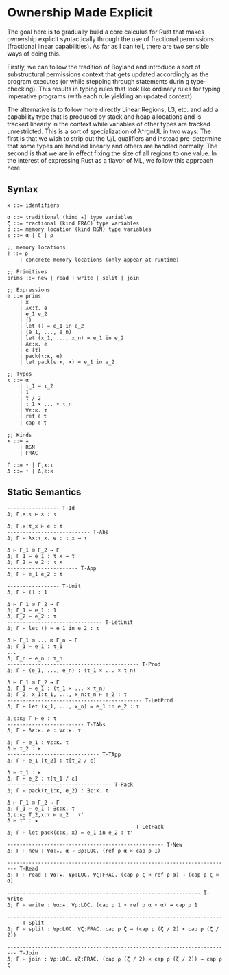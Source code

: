 # Ownership Made Explicit

The goal here is to gradually build a core calculus for Rust that makes ownership explicit
syntactically through the use of fractional permissions (fractional linear capabilities). As far as
I can tell, there are two sensible ways of doing this.

Firstly, we can follow the tradition of Boyland and introduce a sort of substructural permissions
context that gets updated accordingly as the program executes (or while stepping through statements 
durin
g type-checking). This results in typing rules that look like ordinary rules for typing
imperative programs (with each rule yielding an updated context).

The alternative is to follow more directly Linear Regions, L3, etc. and add a capability type that
is produced by stack and heap allocations and is tracked linearly in the context while variables of
other types are tracked unrestricted. This is a sort of specialization of λ^rgnUL in two ways: The
first is that we wish to strip out the U/L qualifiers and instead pre-determine that some types are
handled linearly and others are handled normally. The second is that we are in effect fixing the
size of all regions to one value. In the interest of expressing Rust as a flavor of ML, we follow
this approach here.

## Syntax

```
x ::= identifiers

α ::= traditional (kind ★) type variables
ζ ::= fractional (kind FRAC) type variables
ρ ::= memory location (kind RGN) type variables
ε ::= α | ζ | ρ

;; memory locations
ℓ ::= ρ
    | concrete memory locations (only appear at runtime)

;; Primitives
prims ::= new | read | write | split | join

;; Expressions
e ::= prims
    | x
    | λx:τ. e 
    | e_1 e_2
    | ()
    | let () = e_1 in e_2
    | (e_1, ..., e_n)
    | let (x_1, ..., x_n) = e_1 in e_2
    | Λε:κ. e
    | e [τ]
    | pack(τ:κ, e)
    | let pack(ε:κ, x) = e_1 in e_2
    
;; Types
τ ::= α
    | τ_1 → τ_2
    | 1
    | τ / 2
    | τ_1 × ... × τ_n
    | ∀ε:κ. τ
    | ref ℓ τ
    | cap ℓ τ
    
;; Kinds
κ ::= ★
    | RGN
    | FRAC

Γ ::= • | Γ,x:τ
Δ ::= • | Δ,ε:κ
```

## Static Semantics

```
----------------- T-Id
Δ; Γ,x:τ ⊢ x : τ

Δ; Γ,x:τ_x ⊢ e : τ
--------------------------- T-Abs
Δ; Γ ⊢ λx:τ_x. e : τ_x → τ

Δ ⊢ Γ_1 ⊡ Γ_2 ⇝ Γ
Δ; Γ_1 ⊢ e_1 : τ_x → τ
Δ; Γ_2 ⊢ e_2 : τ_x
----------------------- T-App
Δ; Γ ⊢ e_1 e_2 : τ

----------------- T-Unit
Δ; Γ ⊢ () : 1

Δ ⊢ Γ_1 ⊡ Γ_2 ⇝ Γ
Δ; Γ_1 ⊢ e_1 : 1
Δ; Γ_2 ⊢ e_2 : τ
------------------------------- T-LetUnit
Δ; Γ ⊢ let () = e_1 in e_2 : τ

Δ ⊢ Γ_1 ⊡ ... ⊡ Γ_n ⇝ Γ
Δ; Γ_1 ⊢ e_1 : τ_1
...
Δ; Γ_n ⊢ e_n : τ_n
------------------------------------------- T-Prod
Δ; Γ ⊢ (e_1, ..., e_n) : (τ_1 × ... × τ_n)

Δ ⊢ Γ_1 ⊡ Γ_2 ⇝ Γ
Δ; Γ_1 ⊢ e_1 : (τ_1 × ... × τ_n)
Δ; Γ_2, x_1:τ_1, ..., x_n:τ_n ⊢ e_2 : τ
-------------------------------------------- T-LetProd
Δ; Γ ⊢ let (x_1, ..., x_n) = e_1 in e_2 : τ

Δ,ε:κ; Γ ⊢ e : τ
------------------------- T-TAbs
Δ; Γ ⊢ Λε:κ. e : ∀ε:κ. τ

Δ; Γ ⊢ e_1 : ∀ε:κ. τ
Δ ⊢ τ_2 : κ
------------------------------ T-TApp
Δ; Γ ⊢ e_1 [τ_2] : τ[τ_2 / ε]

Δ ⊢ τ_1 : κ
Δ; Γ ⊢ e_2 : τ[τ_1 / ε]
---------------------------------- T-Pack
Δ; Γ ⊢ pack(τ_1:κ, e_2) : ∃ε:κ. τ

Δ ⊢ Γ_1 ⊡ Γ_2 ⇝ Γ
Δ; Γ_1 ⊢ e_1 : ∃ε:κ. τ
Δ,ε:κ; Τ_2,x:τ ⊢ e_2 : τ'
Δ ⊢ τ' : ★
----------------------------------------- T-LetPack
Δ; Γ ⊢ let pack(ε:κ, x) = e_1 in e_2 : τ'

--------------------------------------------------- T-New
Δ; Γ ⊢ new : ∀α:★. α → ∃ρ:LOC. (ref ρ α × cap ρ 1)

------------------------------------------------------------------------- T-Read
Δ; Γ ⊢ read : ∀α:★. ∀ρ:LOC. ∀ζ:FRAC. (cap ρ ζ × ref ρ α) → (cap ρ ζ × α)

--------------------------------------------------------------- T-Write
Δ; Γ ⊢ write : ∀α:★. ∀ρ:LOC. (cap ρ 1 × ref ρ α × α) → cap ρ 1

-------------------------------------------------------------------------- T-Split
Δ; Γ ⊢ split : ∀ρ:LOC. ∀ζ:FRAC. cap ρ ζ → (cap ρ (ζ / 2) × cap ρ (ζ / 2))

------------------------------------------------------------------------- T-Join
Δ; Γ ⊢ join : ∀ρ:LOC. ∀ζ:FRAC. (cap ρ (ζ / 2) × cap ρ (ζ / 2)) → cap ρ ζ
```
